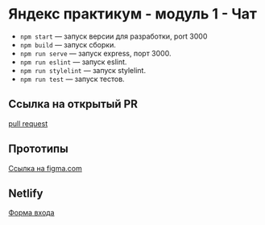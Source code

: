 # Яндекс практикум - модуль 1 - Чат

- `npm start` — запуск версии для разработки, port 3000
- `npm build` — запуск сборки.
- `npm run serve` — запуск express, порт 3000.
- `npm run eslint` — запуск eslint.
- `npm run stylelint` — запуск stylelint.
- `npm run test` — запуск тестов.

## Cсылка на открытый PR
[pull request](https://github.com/alexgavr89/middle.messenger.praktikum.yandex/pull/6)

## Прототипы

[Ссылка на figma.com](https://www.figma.com/file/zka3ZZnxZxKY7pgC7OGpL3/yp_module_1_chat?node-id=0%3A1)

## Netlify

[Форма входа](https://yp-module-1-alexgavr89.netlify.app/)
